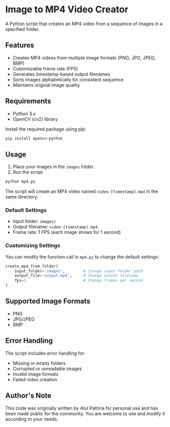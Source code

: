 # Image to MP4 Video Creator

A Python script that creates an MP4 video from a sequence of images in a specified folder.

## Features

- Creates MP4 videos from multiple image formats (PNG, JPG, JPEG, BMP)
- Customizable frame rate (FPS)
- Generates timestamp-based output filenames
- Sorts images alphabetically for consistent sequence
- Maintains original image quality

## Requirements

- Python 3.x
- OpenCV (cv2) library

Install the required package using pip:

```bash
pip install opencv-python
```

## Usage

1. Place your images in the `images` folder.
2. Run the script:

```bash
python mp4.py
```

The script will create an MP4 video named `video-[timestamp].mp4` in the same directory.

### Default Settings

- Input folder: `images/`
- Output filename: `video-[timestamp].mp4`
- Frame rate: 1 FPS (each image shows for 1 second)

### Customizing Settings

You can modify the function call in `mp4.py` to change the default settings:

```python
create_mp4_from_folder(
    input_folder='images',        # Change input folder path
    output_file='output.mp4',     # Change output filename
    fps=1                         # Change frames per second
)
```

## Supported Image Formats

- PNG
- JPG/JPEG
- BMP

## Error Handling

The script includes error handling for:
- Missing or empty folders
- Corrupted or unreadable images
- Invalid image formats
- Failed video creation

## Author's Note

This code was originally written by Atul Pathria for personal use and has been made public for the community. You are welcome to use and modify it according to your needs. 